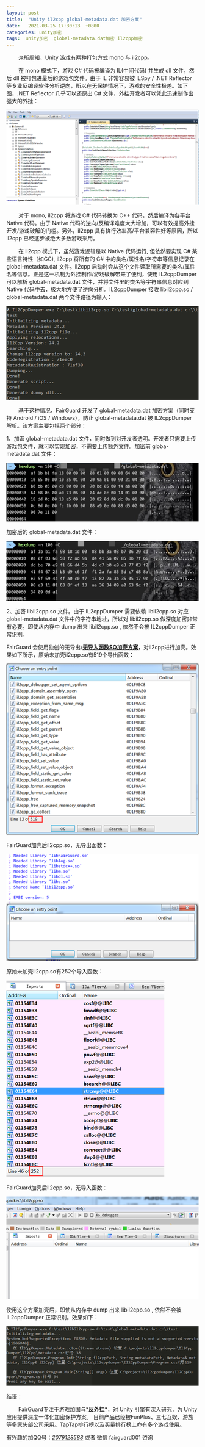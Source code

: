 ```yaml
---
layout: post
title:  "Unity il2cpp global-metadata.dat 加密方案"
date:   2021-03-25 17:30:13  +0800
categories: unity加密
tags:  unity加密  global-metadata.dat加密 il2cpp加密
---
```


&nbsp;&nbsp;&nbsp;&nbsp;&nbsp;&nbsp;&nbsp;&nbsp;众所周知，Unity 游戏有两种打包方式 mono 与 il2cpp。<!-- more -->

&nbsp;&nbsp;&nbsp;&nbsp;&nbsp;&nbsp;&nbsp;&nbsp;在 mono 模式下，游戏 C# 代码被编译为 IL(中间代码) 并生成 dll 文件，然后 dll 被打包进最后的游戏包文件。由于 IL 非常容易被 ILSpy / .NET Reflector 等专业反编译软件分析逆向，所以在无保护情况下，游戏的安全性极差。如下图，.NET Reflector 几乎可以还原出 C# 文件，外挂开发者可以凭此迅速制作出强大的外挂：

![1](/assets/res/202103/325/1.png)

&nbsp;&nbsp;&nbsp;&nbsp;&nbsp;&nbsp;&nbsp;&nbsp;对于 mono, il2cpp 将游戏 C# 代码转换为 C++ 代码，然后编译为各平台 Native 代码。由于 Native 代码的逆向/反编译难度大大增加，可以有效提高外挂开发/游戏破解的门槛。另外，il2cpp 具有执行效率高/平台兼容性好等原因，所以 il2cpp 已经逐步被绝大多数游戏采用。
    
&nbsp;&nbsp;&nbsp;&nbsp;&nbsp;&nbsp;&nbsp;&nbsp;在 il2cpp 模式下，虽然游戏逻辑是以 Native 代码运行, 但依然要实现 C# 某些语言特性（如GC), il2cpp 将所有的 C# 中的类名/属性名/字符串等信息记录在 global-metadata.dat 文件。il2cpp 启动时会从这个文件读取所需要的类名/属性名等信息。正是这一机制为外挂制作/游戏破解带来了便利，使用 IL2cppDumper 可以解析 global-metadata.dat 文件，并将文件里的类名等字符串信息对应到 Native 代码中去，极大地方便了逆向分析。IL2cppDumper 接收 libil2cpp.so / global-metadata.dat 两个文件路径为输入：

![2](/assets/res/202103/325/2.png)

&nbsp;&nbsp;&nbsp;&nbsp;&nbsp;&nbsp;&nbsp;&nbsp;基于这种情况，FairGuard 开发了 global-metadata.dat 加密方案（同时支持 Android / iOS / Windows），防止 global-metadata.dat 被 IL2cppDumper 解析。该方案主要包括两个部分：

1、加密 global-metadata.dat 文件，同时做到对开发者透明。开发者只需要上传游戏包文件，就可以实现加密，不需要上传额外文件。加密前 globa-metadata.dat 文件：

![3](/assets/res/202103/325/3.jpg)

加密后的 global-metadata.dat 文件：

![4](/assets/res/202103/325/4.jpg)

2、加密 libil2cpp.so 文件。由于 IL2cppDumper 需要依赖 libil2cpp.so 对应 global-metadata.dat 文件中的字符串地址，所以对 libil2cpp.so 做深度加密非常有必要。即使从内存中 dump 出来 libil2cpp.so , 依然不会被 IL2cppDumper 正常识别。

FairGuard 会使用独创的无导出/[**无导入函数SO加壳方案**](https://www.fair-guard.com/index/news-view.html?id=373)，对il2cpp进行加壳。效果如下所示，原始未加壳il2cpp.so有519个导出函数：

   ![image.png](/assets/res/202103/325/6.png)

   FairGuard加壳后il2cpp.so，无导出函数：

   ![image.png](/assets/res/202103/325/7.png)

   原始未加壳il2cpp.so有252个导入函数：

   ![image.png](/assets/res/202103/325/8.png)

   FairGuard加壳后il2cpp.so，无导入函数：

   ![image.png](/assets/res/202103/325/9.png)

使用这个方案加壳后，即使从内存中 dump 出来 libil2cpp.so , 依然不会被 IL2cppDumper 正常识别。效果如下：

![5](/assets/res/202103/325/5.png)



结语：

&nbsp;&nbsp;&nbsp;&nbsp;&nbsp;&nbsp;&nbsp;&nbsp;FairGuard专注于游戏加固与[***反外挂\***](https://www.fair-guard.com/index/pro.html?id=361)，对 Unity 引擎有深入研究，为 Unity 应用提供深度一体化加密保护方案。 目前产品已经被FunPlus、三七互娱、游族等多家头部公司采用。TapTap排行榜以及买量排行榜上亦有多个游戏使用。

有兴趣的加QQ号：*[2079128588](http://wpa.qq.com/msgrd?v=3&uin=2079128588&site=qq&menu=yes)* 或者 微信 fairguard001 咨询